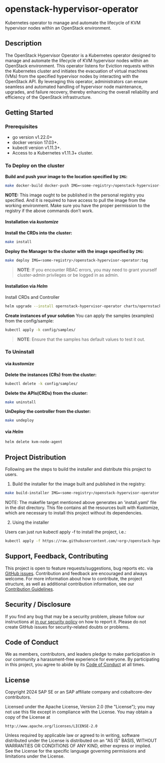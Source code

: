 <!--
# SPDX-FileCopyrightText: Copyright 2024 SAP SE or an SAP affiliate company and cobaltcore-dev contributors
#
# SPDX-License-Identifier: Apache-2.0
-->

# openstack-hypervisor-operator
Kubernetes operator to manage and automate the lifecycle of KVM hypervisor nodes within an OpenStack environment.

## Description
The OpenStack Hypervisor Operator is a Kubernetes operator designed to manage and automate
the lifecycle of KVM hypervisor nodes within an OpenStack environment. This operator listens for Eviction requests
within the Kubernetes cluster and initiates the evacuation of virtual machines (VMs) from the specified hypervisor
nodes by interacting with the OpenStack API. By leveraging this operator, administrators can ensure seamless and
automated handling of hypervisor node maintenance, upgrades, and failure recovery, thereby enhancing the overall
reliability and efficiency of the OpenStack infrastructure.

## Getting Started

### Prerequisites
- go version v1.22.0+
- docker version 17.03+.
- kubectl version v1.11.3+.
- Access to a Kubernetes v1.11.3+ cluster.

### To Deploy on the cluster
**Build and push your image to the location specified by `IMG`:**

```sh
make docker-build docker-push IMG=<some-registry>/openstack-hypervisor-operator:tag
```

**NOTE:** This image ought to be published in the personal registry you specified.
And it is required to have access to pull the image from the working environment.
Make sure you have the proper permission to the registry if the above commands don’t work.

#### Installation via *kustomize*

**Install the CRDs into the cluster:**

```sh
make install
```

**Deploy the Manager to the cluster with the image specified by `IMG`:**

```sh
make deploy IMG=<some-registry>/openstack-hypervisor-operator:tag
```

> **NOTE**: If you encounter RBAC errors, you may need to grant yourself cluster-admin
privileges or be logged in as admin.

#### Installation via *Helm*

Install CRDs and Controller

```sh
helm upgrade --install opernstack-hypervisor-operator charts/opernstack-hypervisor-operator
```

**Create instances of your solution**
You can apply the samples (examples) from the config/sample:

```sh
kubectl apply -k config/samples/
```

>**NOTE**: Ensure that the samples has default values to test it out.

### To Uninstall


#### via *kustomize*

**Delete the instances (CRs) from the cluster:**

```sh
kubectl delete -k config/samples/
```

**Delete the APIs(CRDs) from the cluster:**

```sh
make uninstall
```

**UnDeploy the controller from the cluster:**

```sh
make undeploy
```

#### via *Helm*

```sh
helm delete kvm-node-agent
```

## Project Distribution

Following are the steps to build the installer and distribute this project to users.

1. Build the installer for the image built and published in the registry:

```sh
make build-installer IMG=<some-registry>/openstack-hypervisor-operator:tag
```

NOTE: The makefile target mentioned above generates an 'install.yaml'
file in the dist directory. This file contains all the resources built
with Kustomize, which are necessary to install this project without
its dependencies.

2. Using the installer

Users can just run kubectl apply -f <URL for YAML BUNDLE> to install the project, i.e.:

```sh
kubectl apply -f https://raw.githubusercontent.com/<org>/openstack-hypervisor-operator/<tag or branch>/dist/install.yaml
```

## Support, Feedback, Contributing

This project is open to feature requests/suggestions, bug reports etc. via [GitHub issues](https://github.com/cobaltcore-dev/openstack-hypervisor-operator/issues). Contribution and feedback are encouraged and always welcome. For more information about how to contribute, the project structure, as well as additional contribution information, see our [Contribution Guidelines](CONTRIBUTING.md).

## Security / Disclosure
If you find any bug that may be a security problem, please follow our instructions at [in our security policy](https://github.com/cobaltcore-dev/openstack-hypervisor-operator/security/policy) on how to report it. Please do not create GitHub issues for security-related doubts or problems.

## Code of Conduct

We as members, contributors, and leaders pledge to make participation in our community a harassment-free experience for everyone. By participating in this project, you agree to abide by its [Code of Conduct](https://github.com/SAP/.github/blob/main/CODE_OF_CONDUCT.md) at all times.

## License

Copyright 2024 SAP SE or an SAP affiliate company and cobaltcore-dev contributors.

Licensed under the Apache License, Version 2.0 (the "License");
you may not use this file except in compliance with the License.
You may obtain a copy of the License at

    http://www.apache.org/licenses/LICENSE-2.0

Unless required by applicable law or agreed to in writing, software
distributed under the License is distributed on an "AS IS" BASIS,
WITHOUT WARRANTIES OR CONDITIONS OF ANY KIND, either express or implied.
See the License for the specific language governing permissions and
limitations under the License.

